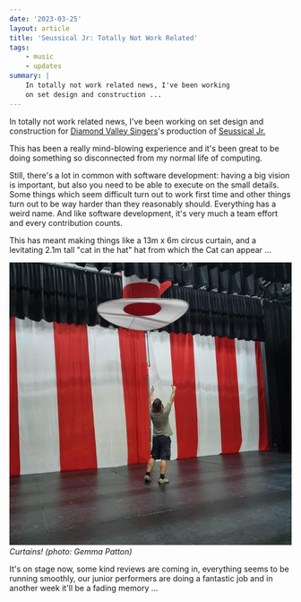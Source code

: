 ```yaml
---
date: '2023-03-25'
layout: article
title: 'Seussical Jr: Totally Not Work Related'
tags:
    - music
    - updates
summary: |
    In totally not work related news, I've been working
    on set design and construction ...
---
```


In totally not work related news, I've been working
on set design and construction for 
[Diamond Valley Singers](https://www.dvsingers.org/)'s 
production of
[Seussical Jr.](https://www.dvsingers.org/seussical-junior)

This has been a really mind-blowing experience and it's been
great to be doing something so disconnected from my normal
life of computing.  

Still, there's a lot in common with software development:
having a big vision is important, but also you need to be
able to execute on the small details.
Some things which seem difficult turn out
to work first time and other things turn out to be way harder 
than they reasonably should.
Everything has a weird name.
And like software development, it's very much a team effort
and every contribution counts.

This has meant making things like a 13m x 6m circus curtain,
and a levitating 2.1m tall "cat in the hat" hat from which
the Cat can appear ...

![curtains!](img/curtains.jpg)
*Curtains!  (photo: Gemma Patton)*

It's on stage now, some kind reviews are coming in,
everything seems to be running smoothly, our junior
performers are doing a fantastic job
and in another week it'll be a fading memory ...
